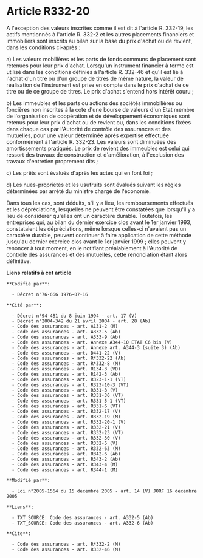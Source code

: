 # Article R332-20

A l'exception des valeurs inscrites comme il est dit à l'article R. 332-19, les actifs mentionnés à l'article R. 332-2 et les
autres placements financiers et immobiliers sont inscrits au bilan sur la base du prix d'achat ou de revient, dans les
conditions ci-après :

a) Les valeurs mobilières et les parts de fonds communs de placement sont retenues pour leur prix d'achat. Lorsqu'un
instrument financier à terme est utilisé dans les conditions définies à l'article R. 332-46 et qu'il est lié à l'achat d'un
titre ou d'un groupe de titres de même nature, la valeur de réalisation de l'instrument est prise en compte dans le prix
d'achat de ce titre ou de ce groupe de titres. Le prix d'achat s'entend hors intérêt couru ;

b) Les immeubles et les parts ou actions des sociétés immobilières ou foncières non inscrites à la cote d'une bourse de
valeurs d'un Etat membre de l'organisation de coopération et de développement économiques sont retenus pour leur prix d'achat
ou de revient ou, dans les conditions fixées dans chaque cas par l'Autorité de contrôle des assurances et des mutuelles, pour
une valeur déterminée après expertise effectuée conformément à l'article R. 332-23. Les valeurs sont diminuées des
amortissements pratiqués. Le prix de revient des immeubles est celui qui ressort des travaux de construction et
d'amélioration, à l'exclusion des travaux d'entretien proprement dits ;

c) Les prêts sont évalués d'après les actes qui en font foi ;

d) Les nues-propriétés et les usufruits sont évalués suivant les règles déterminées par arrêté du ministre chargé de
l'économie.

Dans tous les cas, sont déduits, s'il y a lieu, les remboursements effectués et les dépréciations, lesquelles ne peuvent être
constatées que lorsqu'il y a lieu de considérer qu'elles ont un caractère durable. Toutefois, les entreprises qui, au bilan
du dernier exercice clos avant le 1er janvier 1993, constataient les dépréciations, même lorsque celles-ci n'avaient pas un
caractère durable, peuvent continuer à faire application de cette méthode jusqu'au dernier exercice clos avant le 1er janvier
1999 ; elles peuvent y renoncer à tout moment, en le notifiant préalablement à l'Autorité de contrôle des assurances et des
mutuelles, cette renonciation étant alors définitive.

**Liens relatifs à cet article**

	**Codifié par**:

	  - Décret n°76-666 1976-07-16

	**Cité par**:

	  - Décret n°94-481 du 8 juin 1994 - art. 17 (V)
	  - Décret n°2004-342 du 21 avril 2004 - art. 28 (Ab)
	  - Code des assurances - art. A131-2 (M)
	  - Code des assurances - art. A332-5 (Ab)
	  - Code des assurances - art. A333-9 (Ab)
	  - Code des assurances - art. Annexe A344-10 ETAT C6 bis (V)
	  - Code des assurances - art. Annexe art. A344-3 (suite 3) (Ab)
	  - Code des assurances - art. D441-22 (V)
	  - Code des assurances - art. R*332-22 (Ab)
	  - Code des assurances - art. R*332-8 (M)
	  - Code des assurances - art. R134-3 (VD)
	  - Code des assurances - art. R142-3 (Ab)
	  - Code des assurances - art. R323-1-1 (VT)
	  - Code des assurances - art. R323-10-3 (VT)
	  - Code des assurances - art. R331-3 (V)
	  - Code des assurances - art. R331-36 (VT)
	  - Code des assurances - art. R331-5-1 (VT)
	  - Code des assurances - art. R331-6 (VT)
	  - Code des assurances - art. R332-17 (V)
	  - Code des assurances - art. R332-19 (M)
	  - Code des assurances - art. R332-20-1 (V)
	  - Code des assurances - art. R332-21 (V)
	  - Code des assurances - art. R332-23 (VT)
	  - Code des assurances - art. R332-30 (V)
	  - Code des assurances - art. R332-5 (V)
	  - Code des assurances - art. R332-63 (M)
	  - Code des assurances - art. R342-6 (Ab)
	  - Code des assurances - art. R343-2 (Ab)
	  - Code des assurances - art. R343-4 (M)
	  - Code des assurances - art. R344-1 (M)

	**Modifié par**:

	  - Loi n°2005-1564 du 15 décembre 2005 - art. 14 (V) JORF 16 décembre 2005

	**Liens**:

	  - TXT_SOURCE: Code des assurances - art. A332-5 (Ab)
	  - TXT_SOURCE: Code des assurances - art. A332-6 (Ab)

	**Cite**:

	  - Code des assurances - art. R*332-2 (M)
	  - Code des assurances - art. R332-46 (M)

